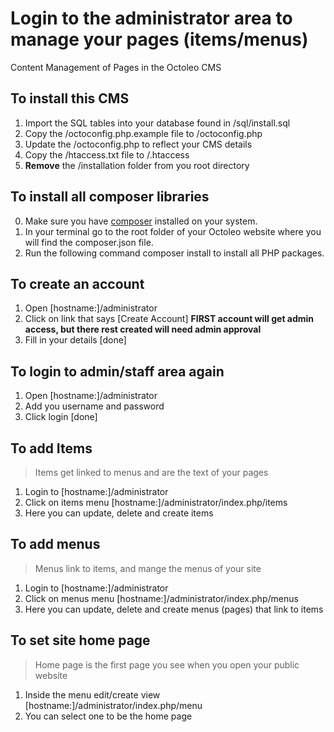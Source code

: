 # Login to the administrator area to manage your pages (items/menus)

Content Management of Pages in the Octoleo CMS

## To install this CMS

1. Import the SQL tables into your database found in /sql/install.sql
2. Copy the /octoconfig.php.example file to /octoconfig.php
3. Update the /octoconfig.php to reflect your CMS details
4. Copy the /htaccess.txt file to /.htaccess
5. **Remove** the /installation folder from you root directory

## To install all composer libraries

0. Make sure you have [composer](https://getcomposer.org/doc/00-intro.md#installation-linux-unix-macos) installed on your system.
1. In your terminal go to the root folder of your Octoleo website where you will find the composer.json file.
2. Run the following command composer install to install all PHP packages.

## To create an account

1. Open [hostname:]/administrator
2. Click on link that says [Create Account] __FIRST account will get admin access, but there rest created will need admin approval__
3. Fill in your details [done]

## To login to admin/staff area again

1. Open [hostname:]/administrator
2. Add you username and password
3. Click login [done]

## To add Items

> Items get linked to menus and are the text of your pages

1. Login to [hostname:]/administrator
2. Click on items menu [hostname:]/administrator/index.php/items
3. Here you can update, delete and create items

## To add menus

> Menus link to items, and mange the menus of your site

1. Login to [hostname:]/administrator
2. Click on menus menu [hostname:]/administrator/index.php/menus
3. Here you can update, delete and create menus (pages) that link to items

## To set site home page

> Home page is the first page you see when you open your public website

1. Inside the menu edit/create view [hostname:]/administrator/index.php/menu
2. You can select one to be the home page

